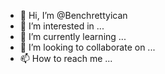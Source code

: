 - 👋 Hi, I’m @Benchrettyican
- 👀 I’m interested in ...
- 🌱 I’m currently learning ...
- 💞️ I’m looking to collaborate on ...
- 📫 How to reach me ...

<!---
Benchrettyican/Benchrettyican is a ✨ special ✨ repository because its `README.md` (this file) appears on your GitHub profile.
You can click the Preview link to take a look at your changes.
--->
